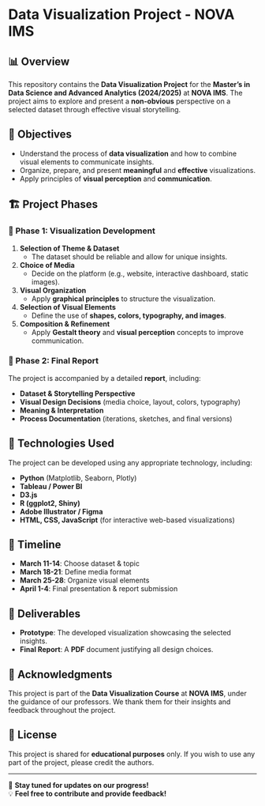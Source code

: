 # Data Visualization Project - NOVA IMS

## 📊 Overview
This repository contains the **Data Visualization Project** for the **Master’s in Data Science and Advanced Analytics (2024/2025)** at **NOVA IMS**. The project aims to explore and present a **non-obvious** perspective on a selected dataset through effective visual storytelling.

## 🎯 Objectives
- Understand the process of **data visualization** and how to combine visual elements to communicate insights.
- Organize, prepare, and present **meaningful** and **effective** visualizations.
- Apply principles of **visual perception** and **communication**.

## 🏗️ Project Phases
### 🔹 Phase 1: Visualization Development
1. **Selection of Theme & Dataset**  
   - The dataset should be reliable and allow for unique insights.
2. **Choice of Media**  
   - Decide on the platform (e.g., website, interactive dashboard, static images).
3. **Visual Organization**  
   - Apply **graphical principles** to structure the visualization.
4. **Selection of Visual Elements**  
   - Define the use of **shapes, colors, typography, and images**.
5. **Composition & Refinement**  
   - Apply **Gestalt theory** and **visual perception** concepts to improve communication.

### 🔹 Phase 2: Final Report
The project is accompanied by a detailed **report**, including:
- **Dataset & Storytelling Perspective**  
- **Visual Design Decisions** (media choice, layout, colors, typography)
- **Meaning & Interpretation**  
- **Process Documentation** (iterations, sketches, and final versions)

## 🚀 Technologies Used
The project can be developed using any appropriate technology, including:
- **Python** (Matplotlib, Seaborn, Plotly)
- **Tableau / Power BI**
- **D3.js**
- **R (ggplot2, Shiny)**
- **Adobe Illustrator / Figma**
- **HTML, CSS, JavaScript** (for interactive web-based visualizations)

## 📅 Timeline
- **March 11-14**: Choose dataset & topic
- **March 18-21**: Define media format
- **March 25-28**: Organize visual elements
- **April 1-4**: Final presentation & report submission

## 📂 Deliverables
- **Prototype**: The developed visualization showcasing the selected insights.  
- **Final Report**: A **PDF** document justifying all design choices.  

## 📢 Acknowledgments
This project is part of the **Data Visualization Course** at **NOVA IMS**, under the guidance of our professors. We thank them for their insights and feedback throughout the project.

## 📜 License
This project is shared for **educational purposes** only. If you wish to use any part of the project, please credit the authors.

---

🚀 **Stay tuned for updates on our progress!**  
💡 **Feel free to contribute and provide feedback!**
